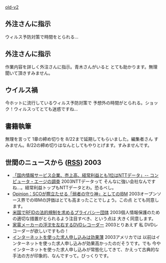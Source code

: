 [old-v2](ig030819-orig.html)

## 外注さんに指示

ウィルス予防対策で時間をとられる…


## 外注さんに指示

作業内容を詳しく外注さんに指示。青木さんがいると とても助かります。無理聞いて頂きすみません。

## ウイルス禍

今ホットに流行しているウィルス予防対策で 予想外の時間がとられる。ショック！ウィルスってとても迷惑ですね…

## 書籍執筆

無理を言って 1章の締め切りを 8/22まで延期してもらいました。編集者さん すみません。8/22の締め切りはなんとしてもやりとげます。すみませんです。

## 世間のニュースから ([RSS](ig030819-news.xml)) 2003


* [「国内情報サービス企業、売上高、経常利益とも1位はNTTデータ」-- コンピュータ・エージの調査](http://japan.cnet.com/news/ent/story/0,2000047623,20060447,00.htm)  2003NTTデータって そんなに強い会社なんですね…。経常利益トップもNTTデータとわ。恐るべし。
* [Opinion：SCOが際立たせる「弱者の守り神」としてのIBM](http://www.zdnet.co.jp/enterprise/0308/18/epn25.html)  2003オープンソース界でのIBMの評価はとても高まったことでしょう。この点 とても同意します。
* [米国でRFIDの法的規制を求めるプライバシー団体](http://japan.cnet.com/news/ebiz/story/0,2000047658,20060474,00.htm)  2003個人情報保護のための適切な措置がとられるよう注目すべき、という点は 大きく同意します。
* [家電メーカーの浮沈を左右するDVDレコーダー](http://japan.cnet.com/column/market/story/0,2000047993,20060448,00.htm)  2003とりあえず 私 DVDレコーダーが欲しいですもの！
* [インターネットを使った求人申し込みは効果薄](http://japan.cnet.com/news/media/story/0,2000047715,20060461,00.htm)  2003アメリカでは 以前はインターネットを使った求人申し込みが効果高かったのだそうです。でも 今や インターネットを使った求人申し込みが常態化してきて、かえって古典的な手法の方が印象的、なんですって。びっくりです。